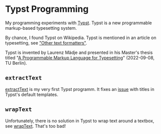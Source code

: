 # Typst Programming

My programming experiments with [Typst](https://typst.app/). Typst is a new programmable markup-based typesetting system.

By chance, I found Typst on Wikipedia. Typst is mentioned in an article on typesetting, see ["Other text formatters"](https://en.wikipedia.org/wiki/Typesetting#Other_text_formatters).

Typst is invented by Laurenz Mädje and presented in his Master's thesis titled "[A Programmable Markup Language for Typesetting](https://www.user.tu-berlin.de/laurmaedje/programmable-markup-language-for-typesetting.pdf)" (2022-09-08, TU Berlin).

## `extractText`

[extractText](extractText/extractText.typ) is my very first Typst programm. It fixes an [issue](https://github.com/typst/templates/issues/12#issuecomment-1793845765) with titles in Typst's default templates.

## `wrapText`

Unfortunately, there is no solution in Typst to wrap text around a textbox, see [wrapText](wrapText/README.md). That's too bad!